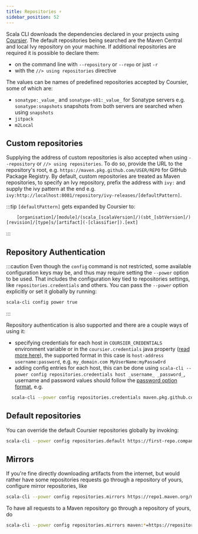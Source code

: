 ```yaml
---
title: Repositories ⚡️
sidebar_position: 52
---
```


Scala CLI downloads the dependencies declared in your projects using [Coursier](https://get-coursier.io/).
The default repositories being searched are the Maven Central and local Ivy repository on your machine.
If additional repositories are required it is possible to declare them:
- on the command line with `--repository` or `--repo` or just `-r`
- with the `//> using repositories` directive

The values can be names of predefined repositories accepted by Coursier, some of which are:
- `sonatype:_value_` and `sonatype-s01:_value_` for Sonatype servers e.g. `sonatype:snapshots`
    snapshots from both servers are searched when using `snapshots`
- `jitpack`
- `m2Local`

## Custom repositories

Supplying the address of custom repositories is also accepted when using `--repository` or `//> using repositories`.
To do so, provide the URL to the repository's root, e.g. `https://maven.pkg.github.com/USER/REPO` for GitHub Package Registry.
By default, custom repositories are treated as Maven repositories, to specify an Ivy repository, prefix the address with `ivy:` and supply the ivy pattern at the end e.g. `ivy:http://localhost:8081/repository/ivy-releases/[defaultPattern]`.

:::tip
`[defaultPattern]` gets expanded by Coursier to: 
```text
    [organisation]/[module]/(scala_[scalaVersion]/)(sbt_[sbtVersion]/)[revision]/[type]s/[artifact](-[classifier]).[ext]
```
:::

## Repository Authentication

:::caution
Even though the `config` command is not restricted, some available configuration keys may be, and thus may
require setting the `--power` option to be used.
That includes the configuration key tied to repositories settings, like `repositories.credentials` and others.
You can pass the `--power` option explicitly or set it globally by running:
```bash ignore
scala-cli config power true
```
:::

Repository authentication is also supported and there are a couple ways of using it:
- specifying credentials for each host in `COURSIER_CREDENTIALS` environment variable or in the `coursier.credentials` java property ([read more here](../../guides/advanced/java-properties.md)),
    the supported format in this case is `host-address username:password`, e.g. `my_domain.com MyUserName:myPasswOrd`
- adding config entries for each host, this can be done using `scala-cli --power config repositories.credentials host _username_ _password_`,
    username and password values should follow the [password option format](../../reference/password-options.md), e.g. 
```bash ignore
  scala-cli --power config repositories.credentials maven.pkg.github.com value:PrivateToken env:GH_TOKEN
```

## Default repositories

You can override the default Coursier repositories globally by invoking:
```bash ignore
scala-cli --power config repositories.default https://first-repo.company.com https://second-repo.company.com
```

## Mirrors

If you're fine directly downloading artifacts from the internet, but would rather have some
repositories requests go through a repository of yours, configure mirror repositories, like
```bash ignore
scala-cli --power config repositories.mirrors https://repo1.maven.org/maven2=https://repository.company.com/maven
```

To have all requests to a Maven repository go through a repository of yours, do
```bash ignore
scala-cli --power config repositories.mirrors maven:*=https://repository.company.com/maven
```